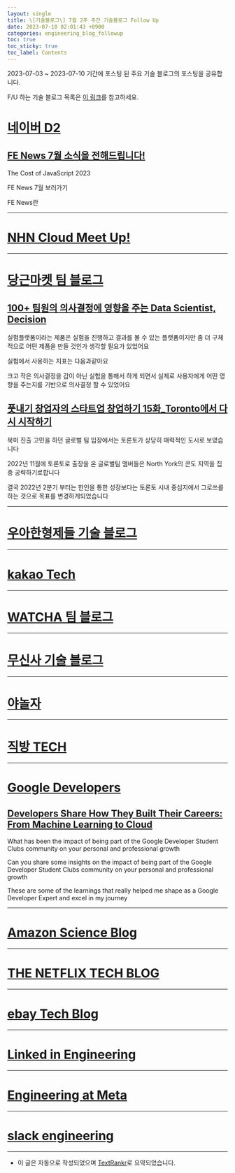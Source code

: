```yaml
---
layout: single
title: \[기술블로그\] 7월 2주 주간 기술블로그 Follow Up
date: 2023-07-10 02:01:43 +0900
categories: engineering_blog_followup
toc: true
toc_sticky: true
toc_label: Contents
---
```


2023-07-03 ~ 2023-07-10 기간에 포스팅 된 주요 기술 블로그의 포스팅을 공유합니다.

F/U 하는 기술 블로그 목록은 [이 링크](https://cherrue.github.io/engineering_blog_followup/searchengine/FU-%EA%B8%B0%EC%88%A0-%EB%B8%94%EB%A1%9C%EA%B7%B8-%EB%AA%A9%EB%A1%9D/)를 참고하세요.

# [네이버 D2](https://d2.naver.com/d2.atom)

## [FE News 7월 소식을 전해드립니다!](https://d2.naver.com/news/0875699)

 The Cost of JavaScript 2023

  FE News 7월 보러가기

  FE News란

---



# [NHN Cloud Meet Up!](https://meetup.toast.com/rss)

---



# [당근마켓 팀 블로그](https://medium.com/feed/daangn)

## [100+ 팀원의 의사결정에 영향을 주는 Data Scientist, Decision](https://medium.com/daangn/100-%ED%8C%80%EC%9B%90%EC%9D%98-%EC%9D%98%EC%82%AC%EA%B2%B0%EC%A0%95%EC%97%90-%EC%98%81%ED%96%A5%EC%9D%84-%EC%A3%BC%EB%8A%94-data-scientist-decision-5c939e8a3ea9?source=rss----4505f82a2dbd---4)

 실험플랫폼이라는 제품은 실험을 진행하고 결과를 볼 수 있는 플랫폼이지만 좀 더 구체적으로 어떤 제품을 만들 것인가 생각할 필요가 있었어요

 실험에서 사용하는 지표는 다음과같아요

 크고 작은 의사결정을 감이 아닌 실험을 통해서 하게 되면서 실제로 사용자에게 어떤 영향을 주는지를 기반으로 의사결정 할 수 있었어요

## [풋내기 창업자의 스타트업 창업하기 15화_Toronto에서 다시 시작하기](https://medium.com/daangn/%ED%92%8B%EB%82%B4%EA%B8%B0-%EC%B0%BD%EC%97%85%EC%9E%90%EC%9D%98-%EC%8A%A4%ED%83%80%ED%8A%B8%EC%97%85-%EC%B0%BD%EC%97%85%ED%95%98%EA%B8%B0-15%ED%99%94-toronto%EC%97%90%EC%84%9C-%EB%8B%A4%EC%8B%9C-%EC%8B%9C%EC%9E%91%ED%95%98%EA%B8%B0-6f0b4ff4c328?source=rss----4505f82a2dbd---4)

 북미 진출 고민을 하던 글로벌 팀 입장에서는 토론토가 상당히 매력적인 도시로 보였습니다

 2022년 11월에 토론토로 출장을 온 글로벌팀 멤버들은 North York의 콘도 지역을 집중 공략하기로합니다

 결국 2022년 2분기 부터는 한인을 통한 성장보다는 토론토 시내 중심지에서 그로쓰를 하는 것으로 목표를 변경하게되었습니다

---



# [우아한형제들 기술 블로그](https://techblog.woowahan.com/feed/)

---



# [kakao Tech](https://tech.kakao.com/feed/)

---



# [WATCHA 팀 블로그](https://medium.com/feed/watcha)

---



# [무신사 기술 블로그](https://medium.com/feed/musinsa-tech)

---



# [야놀자](https://medium.com/feed/yanolja)

---



# [직방 TECH](https://medium.com/feed/zigbang)

---



# [Google Developers](https://developers.googleblog.com/feeds/posts/default?alt=rss)

## [Developers Share How They Built Their Careers: From Machine Learning to Cloud](http://developers.googleblog.com/2023/07/developers-share-how-they-built-their-careers-from-machine-learning-to-cloud.html)

 What has been the impact of being part of the Google Developer Student Clubs community on your personal and professional growth

 Can you share some insights on the impact of being part of the Google Developer Student Clubs community on your personal and professional growth

 These are some of the learnings that really helped me shape as a Google Developer Expert and excel in my journey

---



# [Amazon Science Blog](https://www.amazon.science/index.rss)

---



# [THE NETFLIX TECH BLOG](https://netflixtechblog.com/feed)

---



# [ebay Tech Blog](https://tech.ebayinc.com/rss)

---



# [Linked in Engineering](https://engineering.linkedin.com/blog.rss.html)

---



# [Engineering at Meta](https://engineering.fb.com/feed/)

---



# [slack engineering](https://slack.engineering/feed/)

---

* 이 글은 자동으로 작성되었으며 [TextRankr](https://github.com/theeluwin/textrankr)로 요약되었습니다.
